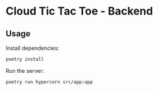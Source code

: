 # Cloud Tic Tac Toe - Backend

## Usage

Install dependencies:
```bash
poetry install
```

Run the server:
```bash
poetry run hypercorn src/app:app
```